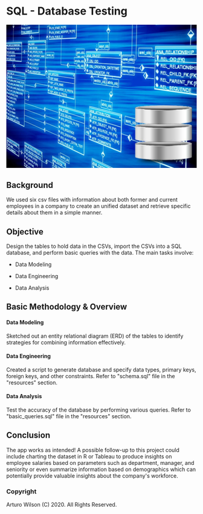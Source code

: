# SQL - Database Testing

![cover](resources/images/cover.jpg)

## Background

We used six csv files with information about both former and current employees in a company to create an unified dataset and retrieve specific details about them in a simple manner. 

## Objective

Design the tables to hold data in the CSVs, import the CSVs into a SQL database, and perform basic queries with the data. The main tasks involve:

   * Data Modeling

   * Data Engineering

   * Data Analysis
   
## Basic Methodology & Overview

  #### Data Modeling

  Sketched out an entity relational diagram (ERD) of the tables to identify strategies for combining information effectively.
  
  #### Data Engineering

  Created a script to generate database and specify data types, primary keys, foreign keys, and other constraints.  Refer to "schema.sql" file in the "resources" section.

  #### Data Analysis

  Test the accuracy of the database by performing various queries. Refer to "basic_queries.sql" file in the "resources" section.

## Conclusion 

The app works as intended! A possible follow-up to this project could include charting the dataset in R or Tableau to produce insights on employee salaries based on parameters such as department, manager, and seniority or even summarize information based on demographics which can potentially provide valuable insights about the company's workforce.

### Copyright

Arturo Wilson (C) 2020. All Rights Reserved.
